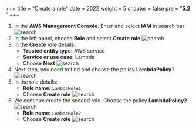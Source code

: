 +++
title = "Create a role"
date = 2022
weight = 5
chapter = false
pre = "<b>5.2 </b>"
+++
1. In the **AWS Management Console**. Enter and select **IAM** in search bar
![search](/images/5-lambda/5.1-createpolicy/policy-1.png)
2. In the left panel, choose **Role** and select **Create role**
![search](/images/5-lambda/5.2-createrole/role-1.png)
3. In the **Create role** details:
    - **Trusted entity type:** AWS service
    - **Service or use case**: Lambda
    - Choose **Next**
![search](/images/5-lambda/5.2-createrole/role-2.png)
4. Next step, you need to find and choose the policy **LambdaPolicy1**
![search](/images/5-lambda/5.2-createrole/role-3.png)
5. In the role details:
    - **Role name:** `LambdaRole1                 `
    - Choose **Create role**
![search](/images/5-lambda/5.2-createrole/role-4.png)
6. We continue create the second role. Choose the policy **LambdaPolicy2**
![search](/images/5-lambda/5.2-createrole/role-5.png)
    - **Role name:** `LambdaRole2                 `
    - Choose **Create role**
![search](/images/5-lambda/5.2-createrole/role-6.png)